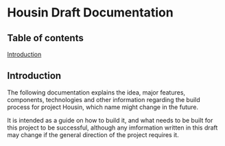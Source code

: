 # Housin Draft Documentation

## Table of contents

[Introduction](##Introduction)

## Introduction

The following documentation explains the idea, major features, components, technologies and other information regarding the build process for project Housin, which name might change in the future.

It is intended as a guide on how to build it, and what needs to be built for this project to be successful, although any imformation written in this draft may change if the general direction of the project requires it.